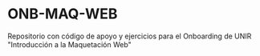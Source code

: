 # ONB-MAQ-WEB
Repositorio con código de apoyo y ejercicios para el Onboarding de UNIR "Introducción a la Maquetación Web"
